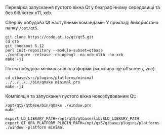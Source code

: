 Перевірка запускання пустого вікна Qt у безграфічному середовищі та без бібліотек x11, xcb.

Спершу побудова Qt наступними командами. У прикладі використано папку `/opt/qt5`.

    git clone https://code.qt.io/qt/qt5.git
    cd qt5
    git checkout 5.12
    perl init-repository --module-subset=qtbase
    ./configure -release -no-opengl -no-xcb-xlib -no-xcb
    make -j1

Потім побудова мінімальної платформи (можливо ще offscreen, vnc)

    cd qtbase/src/plugins/platforms/minimal
    ../../../../bin/qmake minimal.pro
    make -j1

Компіляція та запускання пустого вікна новозбудованим Qt:

    /opt/qt5/qtbase/bin/qmake ./window.pro
    make
    
    export LD_LIBRARY_PATH=/opt/qt5/qtbase/lib:$LD_LIBRARY_PATH
    export QT_QPA_PLATFORM_PLUGIN_PATH=/opt/qt5/qtbase/plugins/platforms
    ./window -platform minimal
